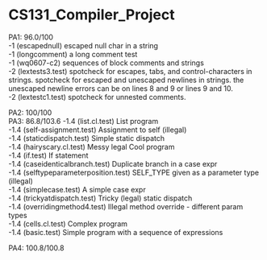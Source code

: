 # CS131_Compiler_Project
PA1: 96.0/100  
	-1 (escapednull)	 escaped null char in a string  
	-1 (longcomment)	 a long comment test  
	-1 (wq0607-c2)	 sequences of block comments and strings  
	-2 (lextests3.test) spotcheck for escapes, tabs, and control-characters in strings. spotcheck for escaped and unescaped newlines in strings. the unescaped newline errors can be on lines 8 and 9 or lines 9 and 10.   
	-2 (lextestc1.test) spotcheck for unnested comments.  

PA2: 100/100  
PA3: 86.8/103.6
  	-1.4 (list.cl.test)  List program  
	-1.4 (self-assignment.test)  Assignment to self (illegal)  
	-1.4 (staticdispatch.test)  Simple static dispatch  
	-1.4 (hairyscary.cl.test)  Messy legal Cool program  
	-1.4 (if.test)  If statement  
	-1.4 (caseidenticalbranch.test)  Duplicate branch in a case expr  
	-1.4 (selftypeparameterposition.test)  SELF_TYPE given as a parameter type (illegal)  
	-1.4 (simplecase.test)  A simple case expr  
	-1.4 (trickyatdispatch.test)  Tricky (legal) static dispatch  
	-1.4 (overridingmethod4.test)  Illegal method override - different param types  
	-1.4 (cells.cl.test)  Complex program  
	-1.4 (basic.test)  Simple program with a sequence of expressions  

PA4: 100.8/100.8  

